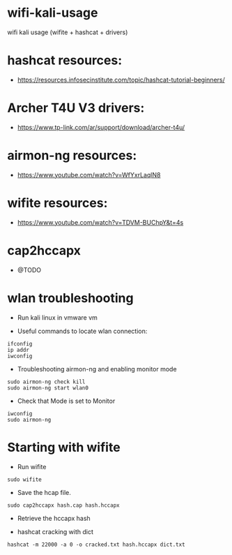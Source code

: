 # wifi-kali-usage
wifi kali usage (wifite + hashcat + drivers)

# hashcat resources:
- https://resources.infosecinstitute.com/topic/hashcat-tutorial-beginners/

# Archer T4U V3 drivers:
- https://www.tp-link.com/ar/support/download/archer-t4u/

# airmon-ng resources:
- https://www.youtube.com/watch?v=WfYxrLaqlN8

# wifite resources:
- https://www.youtube.com/watch?v=TDVM-BUChpY&t=4s

# cap2hccapx
- @TODO

# wlan troubleshooting
- Run kali linux in vmware vm

- Useful commands to locate wlan connection:
```
ifconfig
ip addr
iwconfig
```
- Troubleshooting airmon-ng and enabling monitor mode
```
sudo airmon-ng check kill
sudo airmon-ng start wlan0
```
- Check that Mode is set to Monitor
```
iwconfig
sudo airmon-ng
```

# Starting with wifite
- Run wifite
```
sudo wifite
```
- Save the hcap file.
```
sudo cap2hccapx hash.cap hash.hccapx
```
- Retrieve the hccapx hash

- hashcat cracking with dict
```
hashcat -m 22000 -a 0 -o cracked.txt hash.hccapx dict.txt 
```
